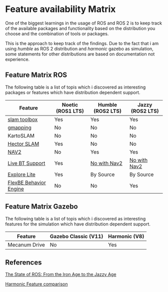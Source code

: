# Feature availability Matrix

One of the biggest learnings in the usage of ROS and ROS 2 is to keep track of the available packages and functionality based on the distribution you choose and the combination of tools or packages. 

This is the approach to keep track of the findings. Due to the fact that i am using *humble* as ROS 2 distribution and *harmonic* gazebo as simulation, some statements for other distributions are based on documentation not experience. 

## Feature Matrix ROS

The following table is a list of topis which i discovered as interesting packages or features which have  distribution dependent support.

| Feature | Noetic (ROS1 LTS) | Humble (ROS2 LTS) | Jazzy (ROS2 LTS) |
|---------|-------------------|-------------------|------------------|
| [slam toolbox](https://github.com/SteveMacenski/slam_toolbox) | Yes | Yes | Yes |
| [gmapping](https://github.com/ros-perception/slam_gmapping?tab=readme-ov-file) | No | No | No |
| KartoSLAM | No | No | No |
| [Hector SLAM](https://wiki.ros.org/hector_slam) | Yes | No | No | 
| [NAV2](https://docs.nav2.org/index.html)    | No | Yes | Yes |
| [Live BT Support](https://docs.nav2.org/tutorials/docs/using_groot.html) | Yes | [No with Nav2](https://docs.nav2.org/migration/Galactic.html#dropping-support-for-live-groot-monitoring-of-nav2) | [No with Nav2](https://docs.nav2.org/migration/Galactic.html#dropping-support-for-live-groot-monitoring-of-nav2) |
| [Explore Lite](https://wiki.ros.org/explore_lite) | Yes | By Source | By Source |
| [FlexBE Behavior Engine](https://github.com/FlexBE/flexbe_behavior_engine) | No | No | Yes |

## Feature Matrix Gazebo

The following table is a list of topis which i discovered as interesting features for the simulation which have  distribution dependent support.

| Feature | Gazebo Classic (V11) | Harmonic (V8) | 
|---------|-------------------|-------------------|
| Mecanum Drive | No | Yes |

## References

<!-- RosCon Presentation about the overall status of ROS1 and ROS 2 in 2023 -->

[The State of ROS: From the Iron Age to the Jazzy Age](https://roscon.ros.org/2023/talks/The_State_of_ROS_From_the_Iron_Age_to_the_Jazzy_Age.pdf)

[Harmonic Feature comparison](https://gazebosim.org/docs/harmonic/comparison)
